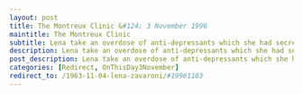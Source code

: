 ```yaml
---
layout: post
title: The Montreux Clinic &#124; 3 November 1996
maintitle: The Montreux Clinic
subtitle: Lena take an overdose of anti-depressants which she had secretly been squirreling away
description: Lena take an overdose of anti-depressants which she had secretly been squirreling away
post_description: Lena take an overdose of anti-depressants which she had secretly been squirreling away
categories: [Redirect, OnThisDay3November]
redirect_to: /1963-11-04-lena-zavaroni/#19961103
---
```



